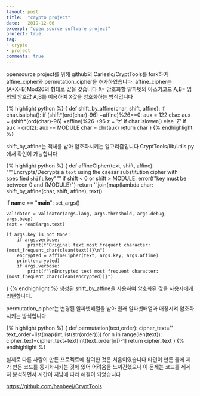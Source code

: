 ```yaml
---
layout: post
title:  "crypto project"
date:   2019-12-06
excerpt: "open source software project"
project: true
tag:
- crypto 
- project
comments: true
---
```


opensource project를 위해 github의 Carleslc/CryptTools를 fork하여 affine_cipher와 permutation_cipher을 추가하였습니다.
affine_cipher는 (A*X+B)Mod26의 형태로 값을 갖습니다
X= 암호화할 알파벳의 아스키코드
A,B= 임의의 암호값
A,B를 이용하여 X값을 암호화하는 방식입니다

{% highlight python %}
{
    def shift_by_affine(char, shift, affine):
    if char.isalpha():
        if (shift*(ord(char)-96) +affine)%26==0:
            aux = 122
        else:
            aux = (shift*(ord(char)-96) +affine)%26 +96
        z = 'z' if char.islower() else 'Z'
        if aux > ord(z):
            aux -= MODULE
        char = chr(aux)
    return char
}
{% endhighlight %}

shift_by_affine는 객체를 받아 암호화시키는 알고리즘입니다
CryptTools/lib/utils.py에서 확인이 가능합니다

{% highlight python %}
{
    def affineCipher(text, shift, affine):
    """Encrypts/Decrypts a `text` using the caesar substitution cipher with specified `shift` key"""
    if shift < 0 or shift > MODULE:
        error(f"key must be between 0 and {MODULE}")
    return ''.join(map(lambda char: shift_by_affine(char, shift, affine), text))

if __name__ == "__main__":
    set_args()

    validator = Validator(args.lang, args.threshold, args.debug, args.beep)
    text = read(args.text)

    if args.key is not None:
        if args.verbose:
            print(f"Original text most frequent character: {most_frequent_char(clean(text))}\n")
        encrypted = affineCipher(text, args.key, args.affine)
        print(encrypted)
        if args.verbose:
            print(f"\nEncrypted text most frequent character: {most_frequent_char(clean(encrypted))}")
}
{% endhighlight %}
생성된 shift_by_affine을 사용하여 암호화된 값을 사용자에게 리턴합니다.

permutation_cipher는 변경된 알파벳배열을 받아 원래 알파벳배열과 매칭시켜 암호화시키는 방식입니다

{% highlight python %}
{
    def permutation(text,order):
    cipher_text=''
    text_order=list(map(int,list(str(order))))
    for n in range(len(text)):
        cipher_text=cipher_text+text[int(text_order[n])-1]
    return cipher_text
}
{% endhighlight %}

실제로 다른 사람이 만든 프로젝트에 참여한 것은 처음이였습니다
타인이 만든 툴에 제가 만든 코드를 동기화시키는 것에 있어 어려움을 느끼긴했으나
이 문제는 코드를 세세히 분석하면서 시간이 지남에 따라 해결이 되었습니다

https://github.com/hanbeej/CryptTools